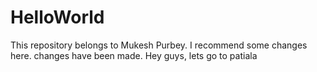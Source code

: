 # HelloWorld
This repository belongs to Mukesh Purbey.
I recommend some changes here. 
changes have been made.
Hey guys, lets go to patiala
